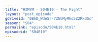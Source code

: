```yaml
---
title: "HIMYM - S04E10 - The Fight"
layout: "post_episode"
gdriveid: "0B6D_WdeSr-7ZNUMyMkc5Z2RkdGc"
season: "S04"
permalink: "episode/S04E10.html"
episodeid: "S04E10"
---
```

